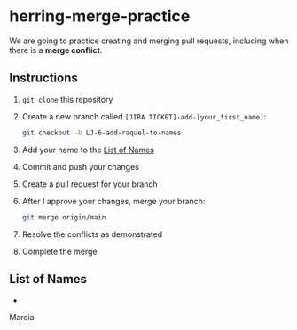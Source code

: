 # herring-merge-practice

We are going to practice creating and merging pull requests, including when there is a **merge conflict**.

## Instructions

1. `git clone` this repository
2. Create a new branch called `[JIRA TICKET]-add-[your_first_name]`:

    ```sh
    git checkout -b LJ-6-add-raquel-to-names
    ```

3. Add your name to the [List of Names](#list-of-names)
4. Commit and push your changes
5. Create a pull request for your branch
6. After I approve your changes, merge your branch:
   
   ```sh
   git merge origin/main
   ```
   
7. Resolve the conflicts as demonstrated
8. Complete the merge

## List of Names

- <Add Your Name>
Marcia
